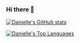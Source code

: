 ### Hi there 👋

<!--
**dbobbgit/dbobbgit** is a ✨ _special_ ✨ repository because its `README.md` (this file) appears on your GitHub profile.

Here are some ideas to get you started:

- 🔭 I’m currently working on ...
- 🌱 I’m currently learning ...
- 👯 I’m looking to collaborate on ...
- 🤔 I’m looking for help with ...
- 💬 Ask me about ...
- 📫 How to reach me: ...
- 😄 Pronouns: ...
- ⚡ Fun fact: ...
-->

[![Danielle's GitHub stats](https://github-readme-stats.vercel.app/api?username=dbobbgit&count_private=true&show_icons=true)](https://github.com/dbobbgit/github-readme-stats)

[![Danielle's Top Languages](https://github-readme-stats.vercel.app/api/top-langs/?username=dbobbgit&langs_count=10&layout=compact)](https://github.com/dbobbgit/github-readme-stats)
